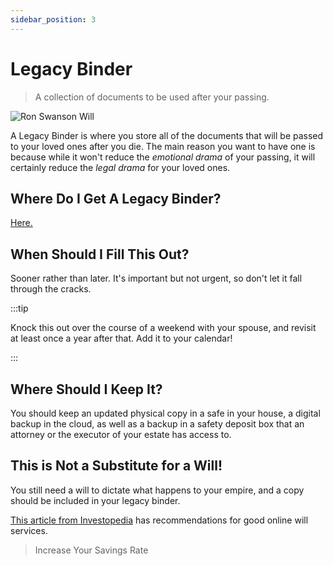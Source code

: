```yaml
---
sidebar_position: 3
---
```


# Legacy Binder

>A collection of documents to be used after your passing.

![Ron Swanson Will](/img/meme-ron-swanson-will.svg)

A Legacy Binder is where you store all of the documents that will be passed to your loved ones after you die. The main reason you want to have one is because while it won't reduce the *emotional drama* of your passing, it will certainly reduce the *legal drama* for your loved ones. 

## Where Do I Get A Legacy Binder?

[Here.](https://www.epicsavers.world/our-resources/our-binders/)

## When Should I Fill This Out?

Sooner rather than later. It's important but not urgent, so don't let it fall through the cracks.

:::tip 

Knock this out over the course of a weekend with your spouse, and revisit at least once a year after that. Add it to your calendar!

:::

## Where Should I Keep It?

You should keep an updated physical copy in a safe in your house, a digital backup in the cloud, as well as a backup in a safety deposit box that an attorney or the executor of your estate has access to.

## This is Not a Substitute for a Will!

You still need a will to dictate what happens to your empire, and a copy should be included in your legacy binder.

[This article from Investopedia](https://www.investopedia.com/best-online-will-makers-4843732) has recommendations for good online will services.

>Increase Your Savings Rate